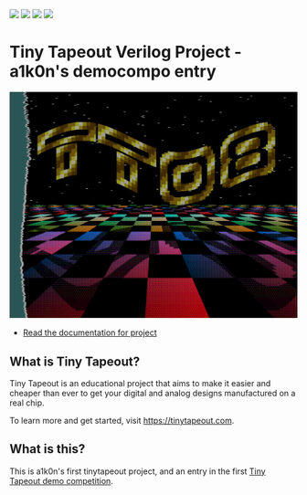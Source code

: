 ![](../../workflows/gds/badge.svg) ![](../../workflows/docs/badge.svg) ![](../../workflows/test/badge.svg) ![](../../workflows/fpga/badge.svg)

# Tiny Tapeout Verilog Project - a1k0n's democompo entry

![preview](docs/preview.png)

- [Read the documentation for project](docs/info.md)

## What is Tiny Tapeout?

Tiny Tapeout is an educational project that aims to make it easier and cheaper than ever to get your digital and analog designs manufactured on a real chip.

To learn more and get started, visit https://tinytapeout.com.

## What is this?

This is a1k0n's first tinytapeout project, and an entry in the first [Tiny
Tapeout demo competition](https://tinytapeout.com/competitions/demoscene/).
